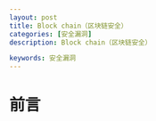 ```yaml
---
layout: post
title: Block chain（区块链安全）
categories: [安全漏洞]
description: Block chain（区块链安全）

keywords: 安全漏洞
---
```




# 前言